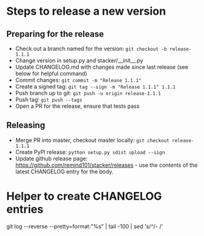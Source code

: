 # Steps to release a new version

## Preparing for the release

- Check out a branch named for the version: `git checkout -b release-1.1.1`
- Change version in setup.py and stacker/\_\_init\_\_.py
- Update CHANGELOG.md with changes made since last release (see below for helpful
  command)
- Commit changes: `git commit -m "Release 1.1.1"`
- Create a signed tag: `git tag --sign -m "Release 1.1.1" 1.1.1`
- Push branch up to git: `git push -u origin release-1.1.1`
- Push tag: `git push --tags`
- Open a PR for the release, ensure that tests pass

## Releasing

- Merge PR into master, checkout master locally: `git checkout release-1.1.1`
- Create PyPI release: `python setup.py sdist upload --sign`
- Update github release page: https://github.com/remind101/stacker/releases -
  use the contents of the latest CHANGELOG entry for the body.

# Helper to create CHANGELOG entries
git log --reverse --pretty=format:"%s" | tail -100 | sed 's/^/- /'
